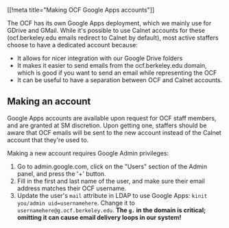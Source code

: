 [[!meta title="Making OCF Google Apps accounts"]]

The OCF has its own Google Apps deployment, which we mainly use for GDrive and
GMail. While it's possible to use Calnet accounts for these (ocf.berkeley.edu
emails redirect to Calnet by default), most active staffers choose to have a
dedicated account because:

- It allows for nicer integration with our Google Drive folders
- It makes it easier to send emails from the ocf.berkeley.edu domain, which is
  good if you want to send an email while representing the OCF
- It can be useful to have a separation between OCF and Calnet accounts.

## Making an account

Google Apps accounts are available upon request for OCF staff members, and are
granted at SM discretion. Upon getting one, staffers should be aware that OCF
emails will be sent to the new account instead of the Calnet account that
they're used to.

Making a new account requires Google Admin privileges:

1. Go to admin.google.com, click on the "Users" section of the Admin panel, and
   press the '+' button.
2. Fill in the first and last name of the user, and make sure their email
   address matches their OCF username.
3. Update the user's `mail` attribute in LDAP to use Google Apps: `kinit you/admin uid=usernamehere`. Change it to `usernamehere@g.ocf.berkeley.edu`.
   **The `g.` in the domain is critical; omitting it can cause email delivery
   loops in our system!**
